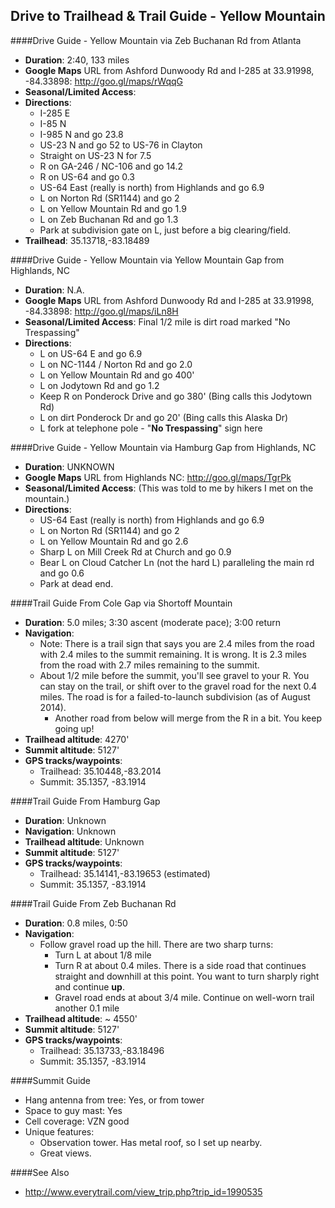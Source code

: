 Drive to Trailhead & Trail Guide - Yellow Mountain
--------------------------------------------------------
####Drive Guide - Yellow Mountain via Zeb Buchanan Rd from Atlanta

* **Duration**: 2:40, 133 miles
* **Google Maps** URL from Ashford Dunwoody Rd and I-285 at 33.91998, -84.33898: http://goo.gl/maps/rWqqG
* **Seasonal/Limited Access**: 
* **Directions**:
    * I-285 E
    * I-85 N
    * I-985 N and go 23.8
    * US-23 N and go 52 to US-76 in Clayton
    * Straight on US-23 N for 7.5
    * R on GA-246 / NC-106 and go 14.2
    * R on US-64 and go 0.3
    * US-64 East (really is north) from Highlands and go 6.9
    * L on Norton Rd (SR1144) and go 2
    * L on Yellow Mountain Rd and go 1.9
    * L on Zeb Buchanan Rd and go 1.3
    * Park at subdivision gate on L, just before a big clearing/field.
* **Trailhead**: 35.13718,-83.18489
    
####Drive Guide - Yellow Mountain via Yellow Mountain Gap from Highlands, NC

* **Duration**: N.A.
* **Google Maps** URL from Ashford Dunwoody Rd and I-285 at 33.91998, -84.33898: http://goo.gl/maps/iLn8H
* **Seasonal/Limited Access**: Final 1/2 mile is dirt road marked "No Trespassing"
* **Directions**:
    * L on US-64 E and go 6.9
    * L on NC-1144 / Norton Rd and go 2.0
    * L on Yellow Mountain Rd and go 400'
    * L on Jodytown Rd and go 1.2
    * Keep R on Ponderock Drive and go 380' (Bing calls this Jodytown Rd)
    * L on dirt Ponderock Dr and go 20' (Bing calls this Alaska Dr)
    * L fork at telephone pole - "**No Trespassing**" sign here

####Drive Guide - Yellow Mountain via Hamburg Gap from Highlands, NC

* **Duration**: UNKNOWN
* **Google Maps** URL from Highlands NC: http://goo.gl/maps/TgrPk
* **Seasonal/Limited Access**: (This was told to me by hikers I met on the mountain.)
* **Directions**:
    * US-64 East (really is north) from Highlands and go 6.9
    * L on Norton Rd (SR1144) and go 2
    * L on Yellow Mountain Rd and go 2.6
    * Sharp L on Mill Creek Rd at Church and go 0.9
    * Bear L on Cloud Catcher Ln (not the hard L) paralleling the main rd and go 0.6
    * Park at dead end.

####Trail Guide From Cole Gap via Shortoff Mountain

* **Duration**: 5.0 miles; 3:30 ascent (moderate pace); 3:00 return
* **Navigation**: 
    * Note: There is a trail sign that says you are 2.4 miles from the road with 2.4 miles to the summit remaining.  It is wrong.  It is 2.3 miles from the road with 2.7 miles remaining to the summit.
    * About 1/2 mile before the summit, you'll see gravel to your R.  You can stay on the trail, or shift over to the gravel road for the next 0.4 miles.  The road is for a failed-to-launch subdivision (as of August 2014). 
        * Another road from below will merge from the R in a bit.  You keep going up! 
* **Trailhead altitude**: 4270'
* **Summit altitude**: 5127'
* **GPS tracks/waypoints**:
    * Trailhead: 35.10448,-83.2014
    * Summit: 35.1357, -83.1914


####Trail Guide From Hamburg Gap

* **Duration**: Unknown
* **Navigation**: Unknown
* **Trailhead altitude**: Unknown
* **Summit altitude**: 5127'
* **GPS tracks/waypoints**:
    * Trailhead: 35.14141,-83.19653 (estimated)
    * Summit: 35.1357, -83.1914

####Trail Guide From Zeb Buchanan Rd

* **Duration**: 0.8 miles, 0:50
* **Navigation**:
    * Follow gravel road up the hill. There are two sharp turns:
        * Turn L at about 1/8 mile
        * Turn R at about 0.4 miles.  There is a side road that continues straight and downhill at this point.  You want to turn sharply right and continue **up**.
        * Gravel road ends at about 3/4 mile.  Continue on well-worn trail another 0.1 mile
* **Trailhead altitude**: ~ 4550'
* **Summit altitude**: 5127'
* **GPS tracks/waypoints**:
	* Trailhead: 35.13733,-83.18496
    * Summit: 35.1357, -83.1914

####Summit Guide

* Hang antenna from tree: Yes, or from tower
* Space to guy mast: Yes
* Cell coverage: VZN good
* Unique features:
    * Observation tower.  Has metal roof, so I set up nearby.
    * Great views.

####See Also

* http://www.everytrail.com/view_trip.php?trip_id=1990535
